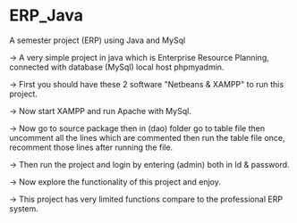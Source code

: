 # ERP_Java
A semester project (ERP) using Java and MySql

-> A very simple project in java which is Enterprise Resource Planning, connected with database (MySql) local host phpmyadmin.

-> First you should have these 2 software "Netbeans & XAMPP" to run this project.

-> Now start XAMPP and run Apache with MySql.

-> Now go to source package then in (dao) folder go to table file then uncomment all the lines which are commented then run the table file once, recomment those lines after running the file.

-> Then run the project and login by entering (admin) both in Id & password.

-> Now explore the functionality of this project and enjoy.

-> This project has very limited functions compare to the professional ERP system.

